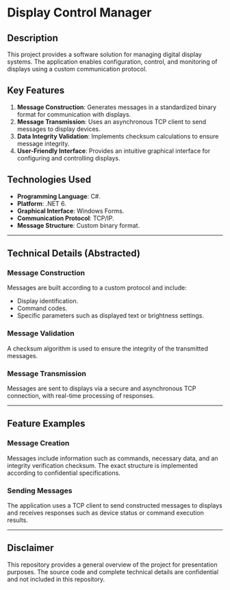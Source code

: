 # Display Control Manager 

## Description
This project provides a software solution for managing digital display systems. The application enables configuration, control, and monitoring of displays using a custom communication protocol.

## Key Features
1. **Message Construction**: Generates messages in a standardized binary format for communication with displays.
2. **Message Transmission**: Uses an asynchronous TCP client to send messages to display devices.
3. **Data Integrity Validation**: Implements checksum calculations to ensure message integrity.
4. **User-Friendly Interface**: Provides an intuitive graphical interface for configuring and controlling displays.

## Technologies Used
- **Programming Language**: C#.
- **Platform**: .NET 6.
- **Graphical Interface**: Windows Forms.
- **Communication Protocol**: TCP/IP.
- **Message Structure**: Custom binary format.

---

## Technical Details (Abstracted)

### Message Construction
Messages are built according to a custom protocol and include:
- Display identification.
- Command codes.
- Specific parameters such as displayed text or brightness settings.

### Message Validation
A checksum algorithm is used to ensure the integrity of the transmitted messages.

### Message Transmission
Messages are sent to displays via a secure and asynchronous TCP connection, with real-time processing of responses.

---

## Feature Examples
### Message Creation
Messages include information such as commands, necessary data, and an integrity verification checksum. The exact structure is implemented according to confidential specifications.

### Sending Messages
The application uses a TCP client to send constructed messages to displays and receives responses such as device status or command execution results.

---

## Disclaimer
This repository provides a general overview of the project for presentation purposes. The source code and complete technical details are confidential and not included in this repository.




